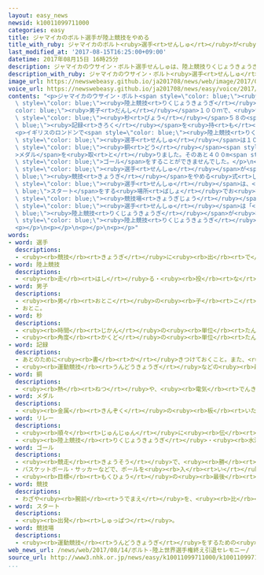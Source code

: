 ```yaml
---
layout: easy_news
newsid: k10011099711000
categories: easy
title: ジャマイカのボルト選手が陸上競技をやめる
title_with_ruby: ジャマイカのボルト<ruby>選手<rt>せんしゅ</rt></ruby>が<ruby>陸上競技<rt>りくじょうきょうぎ</rt></ruby>をやめる
last_modified_at: '2017-08-15T16:25:00+09:00'
datetime: 2017年08月15日 16時25分
description: ジャマイカのウサイン・ボルト選手せんしゅは、陸上競技りくじょうきょうぎの男子だんし１００ｍで、世界せかいでいちばん速はやい９秒びょう５８の記録きろくを持もっています。
description_with_ruby: ジャマイカのウサイン・ボルト<ruby>選手<rt>せんしゅ</rt></ruby>は、<ruby>陸上競技<rt>りくじょうきょうぎ</rt></ruby>の<ruby>男子<rt>だんし</rt></ruby>１００ｍで、<ruby>世界<rt>せかい</rt></ruby>でいちばん<ruby>速<rt>はや</rt></ruby>い９<ruby>秒<rt>びょう</rt></ruby>５８の<ruby>記録<rt>きろく</rt></ruby>を<ruby>持<rt>も</rt></ruby>っています。
image_url: https://newswebeasy.github.io/ja201708/news/web/image/2017/08/15/k10011099711000.jpg
voice_url: https://newswebeasy.github.io/ja201708/news/easy/voice/2017/08/15/k10011099711000.mp3
contents: "<p>ジャマイカのウサイン・ボルト<span style=\"color: blue;\"><ruby>選手<rt>せんしゅ</rt></ruby></span>は、<span\
  \ style=\"color: blue;\"><ruby>陸上競技<rt>りくじょうきょうぎ</rt></ruby></span>の<span style=\"\
  color: blue;\"><ruby>男子<rt>だんし</rt></ruby></span>１００ｍで、<ruby>世界<rt>せかい</rt></ruby>でいちばん<ruby>速<rt>はや</rt></ruby>い９<span\
  \ style=\"color: blue;\"><ruby>秒<rt>びょう</rt></ruby></span>５８の<span style=\"color:\
  \ blue;\"><ruby>記録<rt>きろく</rt></ruby></span>を<ruby>持<rt>も</rt></ruby>っています。</p>\n\
  <p>イギリスのロンドンで<span style=\"color: blue;\"><ruby>陸上競技<rt>りくじょうきょうぎ</rt></ruby></span>の<ruby>世界選手権<rt>せかいせんしゅけん</rt></ruby>がありました。ボルト<span\
  \ style=\"color: blue;\"><ruby>選手<rt>せんしゅ</rt></ruby></span>は１００ｍに<ruby>出<rt>で</rt></ruby>て、<span\
  \ style=\"color: blue;\"><ruby>銅<rt>どう</rt></ruby></span><span style=\"color: blue;\"\
  >メダル</span>を<ruby>取<rt>と</rt></ruby>りました。そのあと４００m<span style=\"color: blue;\">リレー</span>にも<ruby>出<rt>で</rt></ruby>ましたが、<ruby>途中<rt>とちゅう</rt></ruby>で<ruby>足<rt>あし</rt></ruby>が<ruby>痛<rt>いた</rt></ruby>くなって<ruby>走<rt>はし</rt></ruby>ることができなくなりました。このため、ジャマイカは<span\
  \ style=\"color: blue;\">ゴール</span>をすることができませんでした。</p>\n<p><ruby>世界選手権<rt>せかいせんしゅけん</rt></ruby>が<ruby>終<rt>お</rt></ruby>わった１３<ruby>日<rt>にち</rt></ruby>、ボルト<span\
  \ style=\"color: blue;\"><ruby>選手<rt>せんしゅ</rt></ruby></span>が<span style=\"color:\
  \ blue;\"><ruby>競技<rt>きょうぎ</rt></ruby></span>をやめる<ruby>式<rt>しき</rt></ruby>がありました。ボルト<span\
  \ style=\"color: blue;\"><ruby>選手<rt>せんしゅ</rt></ruby></span>は、<span style=\"color:\
  \ blue;\">スタート</span>をする<ruby>場所<rt>ばしょ</rt></ruby>でお<ruby>祈<rt>いの</rt></ruby>りをしながら<span\
  \ style=\"color: blue;\"><ruby>競技場<rt>きょうぎじょう</rt></ruby></span>の<ruby>中<rt>なか</rt></ruby>を<ruby>回<rt>まわ</rt></ruby>りました。ボルト<span\
  \ style=\"color: blue;\"><ruby>選手<rt>せんしゅ</rt></ruby></span>は「<span style=\"color:\
  \ blue;\"><ruby>陸上競技<rt>りくじょうきょうぎ</rt></ruby></span>が<ruby>私<rt>わたし</rt></ruby>の<ruby>全部<rt>ぜんぶ</rt></ruby>でした。これからも<span\
  \ style=\"color: blue;\"><ruby>陸上競技<rt>りくじょうきょうぎ</rt></ruby></span>のために<ruby>頑張<rt>がんば</rt></ruby>りたいです」と<ruby>話<rt>はな</rt></ruby>しました。</p>\n\
  <p></p>\n<p></p>\n<p></p>\n<p></p>"
words:
- word: 選手
  descriptions:
  - <ruby><rb>競技</rb><rt>きょうぎ</rt></ruby>に<ruby><rb>出</rb><rt>で</rt></ruby>るために<ruby><rb>選</rb><rt>えら</rt></ruby>ばれた<ruby><rb>人</rb><rt>ひと</rt></ruby>。
- word: 陸上競技
  descriptions:
  - <ruby><rb>走</rb><rt>はし</rt></ruby>る・<ruby><rb>投</rb><rt>な</rt></ruby>げる・<ruby><rb>跳</rb><rt>と</rt></ruby>ぶなどのスポーツ。トラックとフィールドの<ruby><rb>二種類</rb><rt>にしゅるい</rt></ruby>がある。<ruby><rb>陸上</rb><rt>りくじょう</rt></ruby>。
- word: 男子
  descriptions:
  - <ruby><rb>男</rb><rt>おとこ</rt></ruby>の<ruby><rb>子</rb><rt>こ</rt></ruby>。
  - おとこ。
- word: 秒
  descriptions:
  - <ruby><rb>時間</rb><rt>じかん</rt></ruby>の<ruby><rb>単位</rb><rt>たんい</rt></ruby>。一<ruby><rb>分</rb><rt>ぷん</rt></ruby>の六〇<ruby><rb>分</rb><rt>ぶん</rt></ruby>の一。
  - <ruby><rb>角度</rb><rt>かくど</rt></ruby>の<ruby><rb>単位</rb><rt>たんい</rt></ruby>。一<ruby><rb>分</rb><rt>ぷん</rt></ruby>の六〇<ruby><rb>分</rb><rt>ぶん</rt></ruby>の一。
- word: 記録
  descriptions:
  - あとのために<ruby><rb>書</rb><rt>か</rt></ruby>きつけておくこと。また、<ruby><rb>書</rb><rt>か</rt></ruby>きつけたもの。
  - <ruby><rb>運動競技</rb><rt>うんどうきょうぎ</rt></ruby>などの<ruby><rb>最高</rb><rt>さいこう</rt></ruby>の<ruby><rb>成績</rb><rt>せいせき</rt></ruby>。レコード。
- word: 銅
  descriptions:
  - <ruby><rb>熱</rb><rt>ねつ</rt></ruby>や、<ruby><rb>電気</rb><rt>でんき</rt></ruby>をよく<ruby><rb>伝</rb><rt>つた</rt></ruby>える、<ruby><rb>赤</rb><rt>あか</rt></ruby>っぽい<ruby><rb>金属</rb><rt>きんぞく</rt></ruby>。あかがね。
- word: メダル
  descriptions:
  - <ruby><rb>金属</rb><rt>きんぞく</rt></ruby>の<ruby><rb>板</rb><rt>いた</rt></ruby>に、<ruby><rb>絵</rb><rt>え</rt></ruby>や<ruby><rb>文字</rb><rt>もじ</rt></ruby>などをうきぼりにしたもの。<ruby><rb>記念品</rb><rt>きねんひん</rt></ruby>や<ruby><rb>賞品</rb><rt>しょうひん</rt></ruby>などにする。
- word: リレー
  descriptions:
  - <ruby><rb>順々</rb><rt>じゅんじゅん</rt></ruby>に<ruby><rb>伝</rb><rt>つた</rt></ruby>えわたしていくこと。
  - <ruby><rb>陸上競技</rb><rt>りくじょうきょうぎ</rt></ruby>・<ruby><rb>水泳</rb><rt>すいえい</rt></ruby><ruby><rb>競技</rb><rt>きょうぎ</rt></ruby>で、ひと<ruby><rb>組</rb><rt>く</rt></ruby>みの<ruby><rb>選手</rb><rt>せんしゅ</rt></ruby>が、つぎつぎに<ruby><rb>決</rb><rt>き</rt></ruby>められた<ruby><rb>距離</rb><rt>きょり</rt></ruby>を<ruby><rb>受</rb><rt>う</rt></ruby>けついで、<ruby><rb>速</rb><rt>はや</rt></ruby>さを<ruby><rb>争</rb><rt>あらそ</rt></ruby>うもの。
- word: ゴール
  descriptions:
  - <ruby><rb>競走</rb><rt>きょうそう</rt></ruby>で、<ruby><rb>勝</rb><rt>か</rt></ruby>ち<ruby><rb>負</rb><rt>ま</rt></ruby>けを<ruby><rb>決</rb><rt>き</rt></ruby>める<ruby><rb>所</rb><rt>ところ</rt></ruby>。<ruby><rb>決勝点</rb><rt>けっしょうてん</rt></ruby>。
  - バスケットボール・サッカーなどで、ボールを<ruby><rb>入</rb><rt>い</rt></ruby>れると<ruby><rb>点</rb><rt>てん</rt></ruby>になる<ruby><rb>所</rb><rt>ところ</rt></ruby>。また、そこにボールを<ruby><rb>入</rb><rt>い</rt></ruby>れること。
  - <ruby><rb>目標</rb><rt>もくひょう</rt></ruby>の<ruby><rb>最後</rb><rt>さいご</rt></ruby>の<ruby><rb>点</rb><rt>てん</rt></ruby>。
- word: 競技
  descriptions:
  - わざや<ruby><rb>腕前</rb><rt>うでまえ</rt></ruby>を、<ruby><rb>比</rb><rt>くら</rt></ruby>べ<ruby><rb>合</rb><rt>あ</rt></ruby>うこと。<ruby><rb>特</rb><rt>とく</rt></ruby>にスポーツで、<ruby><rb>勝</rb><rt>か</rt></ruby>ち<ruby><rb>負</rb><rt>ま</rt></ruby>けを<ruby><rb>争</rb><rt>あらそ</rt></ruby>うこと。
- word: スタート
  descriptions:
  - <ruby><rb>出発</rb><rt>しゅっぱつ</rt></ruby>。
- word: 競技場
  descriptions:
  - <ruby><rb>運動競技</rb><rt>うんどうきょうぎ</rt></ruby>をするための<ruby><rb>施設</rb><rt>しせつ</rt></ruby>。スタジアム。
web_news_url: /news/web/2017/08/14/ボルト-陸上世界選手権終え引退セレモニー/
source_url: http://www3.nhk.or.jp/news/easy/k10011099711000/k10011099711000.html
...
```

